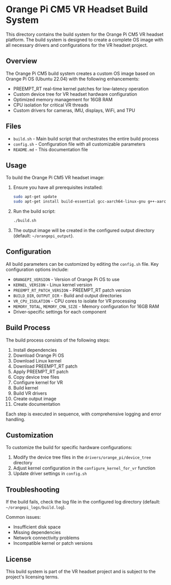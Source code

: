 # Orange Pi CM5 VR Headset Build System

This directory contains the build system for the Orange Pi CM5 VR headset platform. The build system is designed to create a complete OS image with all necessary drivers and configurations for the VR headset project.

## Overview

The Orange Pi CM5 build system creates a custom OS image based on Orange Pi OS (Ubuntu 22.04) with the following enhancements:

- PREEMPT_RT real-time kernel patches for low-latency operation
- Custom device tree for VR headset hardware configuration
- Optimized memory management for 16GB RAM
- CPU isolation for critical VR threads
- Custom drivers for cameras, IMU, displays, WiFi, and TPU

## Files

- `build.sh` - Main build script that orchestrates the entire build process
- `config.sh` - Configuration file with all customizable parameters
- `README.md` - This documentation file

## Usage

To build the Orange Pi CM5 VR headset image:

1. Ensure you have all prerequisites installed:
   ```bash
   sudo apt-get update
   sudo apt-get install build-essential gcc-aarch64-linux-gnu g++-aarch64-linux-gnu bison flex libssl-dev libncurses-dev libelf-dev bc lzop device-tree-compiler u-boot-tools python3 python3-pip git wget curl rsync cpio file kmod unzip
   ```

2. Run the build script:
   ```bash
   ./build.sh
   ```

3. The output image will be created in the configured output directory (default: `~/orangepi_output`).

## Configuration

All build parameters can be customized by editing the `config.sh` file. Key configuration options include:

- `ORANGEPI_VERSION` - Version of Orange Pi OS to use
- `KERNEL_VERSION` - Linux kernel version
- `PREEMPT_RT_PATCH_VERSION` - PREEMPT_RT patch version
- `BUILD_DIR`, `OUTPUT_DIR` - Build and output directories
- `VR_CPU_ISOLATION` - CPU cores to isolate for VR processing
- `MEMORY_TOTAL`, `MEMORY_CMA_SIZE` - Memory configuration for 16GB RAM
- Driver-specific settings for each component

## Build Process

The build process consists of the following steps:

1. Install dependencies
2. Download Orange Pi OS
3. Download Linux kernel
4. Download PREEMPT_RT patch
5. Apply PREEMPT_RT patch
6. Copy device tree files
7. Configure kernel for VR
8. Build kernel
9. Build VR drivers
10. Create output image
11. Create documentation

Each step is executed in sequence, with comprehensive logging and error handling.

## Customization

To customize the build for specific hardware configurations:

1. Modify the device tree files in the `drivers/orange_pi/device_tree` directory
2. Adjust kernel configuration in the `configure_kernel_for_vr` function
3. Update driver settings in `config.sh`

## Troubleshooting

If the build fails, check the log file in the configured log directory (default: `~/orangepi_logs/build.log`).

Common issues:
- Insufficient disk space
- Missing dependencies
- Network connectivity problems
- Incompatible kernel or patch versions

## License

This build system is part of the VR headset project and is subject to the project's licensing terms.
